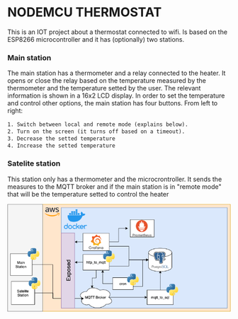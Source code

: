 # NODEMCU THERMOSTAT

This is an IOT project about a thermostat connected to wifi. Is based on the ESP8266 microcontroller and it has (optionally) two stations.

### Main station

The main station has a thermometer and a relay connected to the heater. It opens or close the relay based on the temperature measured by the thermometer and the temperature setted by the user. The relevant information is shown in a 16x2 LCD display. In order to set the temperature and control other options, the main station has four buttons. From left to right:

    1. Switch between local and remote mode (explains below).
    2. Turn on the screen (it turns off based on a timeout).
    3. Decrease the setted temperature
    4. Increase the setted temperature

### Satelite station

This station only has a thermometer and the microcrontroller. It sends the measures to the MQTT broker and if the main station is in "remote mode" that will be the temperature setted to control the heater

![Diagram preview](./thermostat.png)
